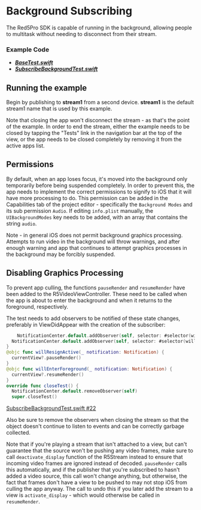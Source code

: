 # Background Subscribing

The Red5Pro SDK is capable of running in the background, allowing people to multitask without needing to disconnect from their stream.

### Example Code

- ***[BaseTest.swift](../BaseTest.swift)***
- ***[SubscribeBackgroundTest.swift](SubscribeBackgroundTest.swift)***

## Running the example

Begin by publishing to **stream1** from a second device.  **stream1** is the default stream1 name that is used by this example.

Note that closing the app won't disconnect the stream - as that's the point of the example. In order to end the stream, either the example needs to be closed by tapping the "Tests" link in the navigation bar at the top of the view, or the app needs to be closed completely by removing it from the active apps list.

## Permissions

By default, when an app loses focus, it's moved into the background only temporarily before being suspended completely. In order to prevent this, the app needs to implement the correct permissions to signify to iOS that it will have more processing to do. This permission can be added in the Capabilities tab of the project editor - specifically the `Background Modes` and its sub permission `Audio`. If editing `info.plist` manually, the `UIBackgroundModes` key needs to be added, with an array that contains the string `audio`.

Note - in general iOS does not permit background graphics processing. Attempts to run video in the background will throw warnings, and after enough warning and app that continues to attempt graphics processes in the background may be forcibly suspended.

## Disabling Graphics Processing

To prevent app culling, the functions `pauseRender` and `resumeRender` have been added to the R5VideoViewController. These need to be called when the app is about to enter the background and when it returns to the foreground, respectively.

The test needs to add observers to be notified of these state changes, preferably in ViewDidAppear with the creation of the subscriber:

```Swift
	NotificationCenter.default.addObserver(self, selector: #selector(willResignActive), name: .UIApplicationWillResignActive, object: nil)
  NotificationCenter.default.addObserver(self, selector: #selector(willEnterForeground), name: .UIApplicationWillEnterForeground, object: nil)
}
@objc func willResignActive(_ notification: Notification) {
  currentView?.pauseRender()
}
@objc func willEnterForeground(_ notification: Notification) {
  currentView?.resumeRender()
}
override func closeTest() {
  NotificationCenter.default.removeObserver(self)
  super.closeTest()
```

[SubscribeBackgroundTest.swift #22](SubscribeBackgroundTest.swift#L22)

Also be sure to remove the observers when closing the stream so that the object doesn't continue to listen to events and can be correctly garbage collected.

Note that if you're playing a stream that isn't attached to a view, but can't guarantee that the source won't be pushing any video frames, make sure to call `deactivate_display` function of the R5Stream instead to ensure that incoming video frames are ignored instead of decoded. `pauseRender` calls this automatically, and if the publisher that you're subscribed to hasn't added a video source, this call won't change anything, but otherwise, the fact that frames don't have a view to be pushed to may not stop iOS from culling the app anyway.
The call to undo this if you later add the stream to a view is `activate_display` - which would otherwise be called in `resumeRender`.
